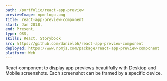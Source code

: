 ```yaml
---
path: /portfolio/react-app-preview
previewImage: npm-logo.png
title: react-app-preview-component
start: Jan 2018,
end: Present,
type: OSS,
skills: React, Storybook
src: https://github.com/danielbh/react-app-preview-component
deployed: https://www.npmjs.com/package/react-app-preview-component
platform: Web
---
```


React component to display app previews beautifully with Desktop and Mobile screenshots. Each screenshot can be framed by a specific device.
